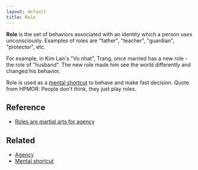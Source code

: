 ```yaml
---
layout: default
title: Role
---
```


**Role** is the set of behaviors associated with an identity which a person uses unconsciously. Examples of roles are "father", "teacher", "guardian", "protector", etc.

For example, in Kim Lan's "Vo nhat", Trang, once married has a new role - the role of "husband". The new role made him see the world differently and changed his behavior.

Role is used as a [mental shortcut](/wiki/mental_shortcut) to behave and make fast decision. Quote from HPMOR: People don't think, they just play roles.

## Reference
* [Roles are martial arts for agency](http://lesswrong.com/lw/kov/roles_are_martial_arts_for_agency/)

## Related
* [Agency](/wiki/agency)
* [Mental shortcut](/wiki/mental_shortcut)
